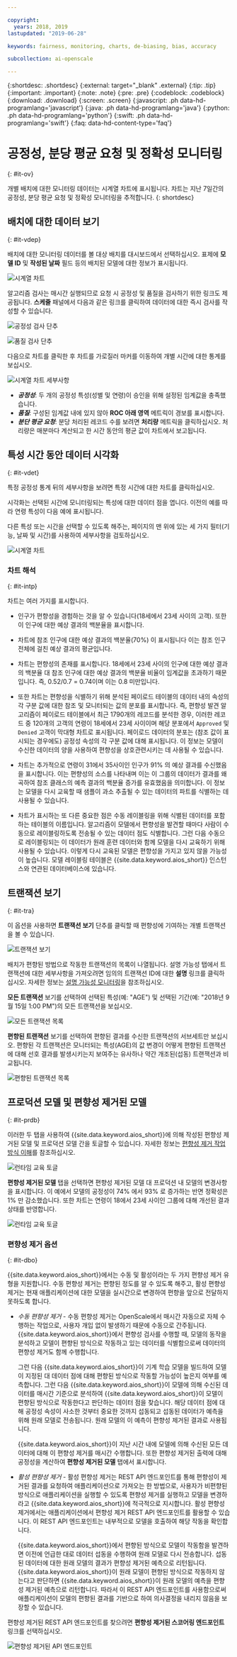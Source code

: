 ```yaml
---

copyright:
  years: 2018, 2019
lastupdated: "2019-06-28"

keywords: fairness, monitoring, charts, de-biasing, bias, accuracy

subcollection: ai-openscale

---
```


{:shortdesc: .shortdesc}
{:external: target="_blank" .external}
{:tip: .tip}
{:important: .important}
{:note: .note}
{:pre: .pre}
{:codeblock: .codeblock}
{:download: .download}
{:screen: .screen}
{:javascript: .ph data-hd-programlang='javascript'}
{:java: .ph data-hd-programlang='java'}
{:python: .ph data-hd-programlang='python'}
{:swift: .ph data-hd-programlang='swift'}
{:faq: data-hd-content-type='faq'}

# 공정성, 분당 평균 요청 및 정확성 모니터링
{: #it-ov}

개별 배치에 대한 모니터링 데이터는 시계열 차트에 표시됩니다. 차트는 지난 7일간의 공정성, 분당 평균 요청 및 정확성 모니터링을 추적합니다.
{: shortdesc}

## 배치에 대한 데이터 보기
{: #it-vdep}

배치에 대한 모니터링 데이터를 볼 대상 배치를 대시보드에서 선택하십시오. 표제에 **모델 ID** 및 **작성된 날짜** 필드 등의 배치된 모델에 대한 정보가 표시됩니다. 

![시계열 차트](images/insight-time-chart.png)

알고리즘 검사는 매시간 실행되므로 요청 시 공정성 및 품질을 검사하기 위한 링크도 제공됩니다. **스케줄** 패널에서 다음과 같은 링크를 클릭하여 데이터에 대한 즉시 검사를 작성할 수 있습니다. 

![공정성 검사 단추](images/wos-fairness-button.png)


![품질 검사 단추](images/wos-quality-button.png)

다음으로 차트를 클릭한 후 차트를 가로질러 마커를 이동하여 개별 시간에 대한 통계를 보십시오. 

![시계열 차트 세부사항](images/wos-insight-time-detail.png)

- ***공정성***: 두 개의 공정성 특성(성별 및 연령)이 승인을 위해 설정된 임계값을 충족했습니다. 
- ***품질***: 구성된 임계값 내에 있지 않아 **ROC 아래 영역** 메트릭이 경보를 표시합니다. 
- ***분단 평균 요청***: 분당 처리된 레코드 수를 보려면 **처리량** 메트릭을 클릭하십시오. 처리량은 매분마다 계산되고 한 시간 동안의 평균 값이 차트에서 보고됩니다.

## 특성 시간 동안 데이터 시각화
{: #it-vdet}

특정 공정성 통계 뒤의 세부사항을 보려면 특정 시간에 대한 차트를 클릭하십시오. 

시각화는 선택된 시간에 모니터링되는 특성에 대한 데이터 점을 엽니다. 이전의 예를 따라 연령 특성이 다음 예에 표시됩니다. 

다른 특성 또는 시간을 선택할 수 있도록 해주는, 페이지의 맨 위에 있는 세 가지 필터(기능, 날짜 및 시간)를 사용하여 세부사항을 검토하십시오.

![시계열 차트](images/wos-insight-data-detail.png)

### 차트 해석
{: #it-intp}

차트는 여러 가지를 표시합니다.

- 인구가 편향성을 경험하는 것을 알 수 있습니다(18세에서 23세 사이의 고객). 또한 이 인구에 대한 예상 결과의 백분율을 표시합니다. 

- 차트에 참조 인구에 대한 예상 결과의 백분율(70%) 이 표시됩니다 이는 참조 인구 전체에 걸친 예상 결과의 평균입니다.

- 차트는 편향성의 존재를 표시합니다. 18세에서 23세 사이의 인구에 대한 예상 결과의 백분율 대 참조 인구에 대한 예상 결과의 백분율 비율이 임계값을 초과하기 때문입니다. 즉, 0.52/0.7 = 0.74이며 이는 0.8 미만입니다.

- 또한 차트는 편향성을 식별하기 위해 분석된 페이로드 테이블의 데이터 내의 속성의 각 구분 값에 대한 참조 및 모니터되는 값의 분포를 표시합니다. 즉, 편향성 발견 알고리즘이 페이로드 테이블에서 최근 1790개의 레코드를 분석한 경우, 이러한 레코드 중 120개의 고객의 연령이 18세에서 23세 사이이며 해당 분포에서 `Approved` 및 `Denied` 고객이 막대형 차트로 표시됩니다. 페이로드 데이터의 분포는 (참조 값이 표시되는 경우에도) 공정성 속성의 각 구분 값에 대해 표시됩니다. 이 정보는 모델이 수신한 데이터의 양을 사용하여 편향성을 상호관련시키는 데 사용될 수 있습니다.

- 차트는 추가적으로 연령이 31에서 35사이인 인구가 91% 의 예상 결과를 수신했음을 표시합니다. 이는 편향성의 소스를 나타내며 이는 이 그룹의 데이터가 결과를 왜곡하여 참조 클래스의 예측 결과의 백분율 증가를 유효했음을 의미합니다. 이 정보는 모델을 다시 교육할 때 샘플이 과소 추출될 수 있는 데이터의 파트를 식별하는 데 사용될 수 있습니다.

- 차트가 표시하는 또 다른 중요한 점은 수동 레이블링을 위해 식별된 데이터를 포함하는 테이블의 이름입니다. 알고리즘이 모델에서 편향성을 발견할 때마다 사람이 수동으로 레이블링하도록 전송될 수 있는 데이터 점도 식별합니다. 그런 다음 수동으로 레이블링되는 이 데이터가 원래 훈련 데이터와 함께 모델을 다시 교육하기 위해 사용될 수 있습니다. 이렇게 다시 교육된 모델은 편향성을 가지고 있지 않을 가능성이 높습니다. 모델 레이블링 테이블은 {{site.data.keyword.aios_short}} 인스턴스와 연관된 데이터베이스에 있습니다.

## 트랜잭션 보기
{: #it-tra}

이 옵션을 사용하면 **트랜잭션 보기** 단추를 클릭할 때 편향성에 기여하는 개별 트랜잭션을 볼 수 있습니다.

![트랜잭션 보기](images/view_transactions.png)

배치가 편향된 방법으로 작동한 트랜잭션의 목록이 나열됩니다. 설명 가능성 탭에서 트랜잭션에 대한 세부사항을 가져오려면 임의의 트랜잭션 ID에 대한 **설명** 링크를 클릭하십시오. 자세한 정보는 [설명 가능성 모니터링](/docs/services/ai-openscale?topic=ai-openscale-ie-ov)을 참조하십시오.

**모든 트랜잭션** 보기를 선택하여 선택된 특성(예: "AGE") 및 선택된 기간(예: "2018년 9월 15일 1:00 PM")의 모든 트랜잭션을 보십시오.

![모든 트랜잭션 목록](images/transaction_list1.png)

**편향된 트랜잭션** 보기를 선택하여 편향된 결과를 수신한 트랜잭션의 서브세트만 보십시오. 편향된 각 트랜잭션은  모니터되는 특성(AGE)의 값 변경이 어떻게 편향된 트랜잭션에 대해 선호 결과를 발생시키는지 보여주는 유사하나 약간 개조된(섭동) 트랜잭션과 비교됩니다.

![편향된 트랜잭션 목록](images/transaction_list2.png)

## 프로덕션 모델 및 편향성 제거된 모델
{: #it-prdb}

이러한 두 탭을 사용하여 {{site.data.keyword.aios_short}}에 의해 작성된 편향성 제거된 모델 및 프로덕션 모델 간을 토글할 수 있습니다. 자세한 정보는 [편향성 제거 작업 방식 이해](/docs/services/ai-openscale?topic=ai-openscale-mf-monitor#mf-debias)를 참조하십시오.

![런타임 교육 토글](images/bias-debias.png)

**편향성 제거된 모델** 탭을 선택하면 편향성 제거된 모델 대 프로덕션 내 모델의 변경사항을 표시합니다. 이 예에서 모델의 공정성이 74% 에서 93% 로 증가하는 반면 정확성은 1% 만 감소했습니다. 또한 차트는 연령이 18에서 23세 사이인 그룹에 대해 개선된 결과 상태를 반영합니다.

![런타임 교육 토글](images/insight-data-detail2.png)

### 편향성 제거 옵션
{: #it-dbo}

{{site.data.keyword.aios_short}}에서는 수동 및 활성이라는 두 가지 편향성 제거 유형을 지원합니다. 수동 편향성 제거는 편향된 정도를 알 수 있도록 해주고, 활성 편향성 제거는 현재 애플리케이션에 대한 모델을 실시간으로 변경하여 편향을 앞으로 전달하지 못하도록 합니다.

- *수동 편향성 제거* - 수동 편향성 제거는 OpenScale에서 매시간 자동으로 자체 수행하는 작업으로, 사용자 개입 없이 발생하기 때문에 수동으로 간주됩니다. {{site.data.keyword.aios_short}}에서 편향성 검사를 수행할 때, 모델의 동작을 분석하고 모델이 편향된 방식으로 작동하고 있는 데이터를 식별함으로써 데이터의 편향성 제거도 함께 수행합니다.

  그런 다음 {{site.data.keyword.aios_short}}이 기계 학습 모델을 빌드하여 모델이 지정된 대 데이터 점에 대해 편향된 방식으로 작동할 가능성이 높은지 여부를 예측합니다. 그런 다음 {{site.data.keyword.aios_short}}이 모델에 의해 수신된 데이터를 매시간 기준으로 분석하여 {{site.data.keyword.aios_short}}이 모델이 편향된 방식으로 작동한다고 판단하는 데이터 점을 찾습니다. 해당 데이터 점에 대해 공정성 속성이 사소한 것부터 중요한 것까지 섭동되고 섭동된 데이터가 예측을 위해 원래 모델로 전송됩니다. 원래 모델의 이 예측이 편향성 제거된 결과로 사용됩니다.

  {{site.data.keyword.aios_short}}이 지난 시간 내에 모델에 의해 수신된 모든 데이터에 대해 이 편향성 제거를 매시간 수행합니다. 또한 편향성 제거된 출력에 대해 공정성을 계산하여 **편향성 제거된 모델** 탭에서 표시합니다.

- *활성 편향성 제거* - 활성 편향성 제거는 REST API 엔드포인트를 통해 편향성이 제거된 결과를 요청하여 애플리케이션으로 가져오는 한 방법으로, 사용자가 비편향된 방식으로 애플리케이션을 실행할 수 있도록 편향성 제거를 실행하고 모델을 변경하라고 {{site.data.keyword.aios_short}}에 적극적으로 지시합니다. 활성 편향성 제거에서는 애플리케이션에서 편향성 제거 REST API 엔드포인트를 활용할 수 있습니다. 이 REST API 엔드포인트는 내부적으로 모델을 호출하여 해당 작동을 확인합니다.

  {{site.data.keyword.aios_short}}에서 편향된 방식으로 모델이 작동함을 발견하면 이전에 언급한 대로 데이터 섭동을 수행하여 원래 모델로 다시 전송합니다. 섭동된 데이터에 대한 원래 모델의 결과가 편향성 제거된 예측으로 리턴됩니다. {{site.data.keyword.aios_short}}이 원래 모델이 편향된 방식으로 작동하지 않는다고 판단하면 {{site.data.keyword.aios_short}}이 원래 모델의 예측을 편향성 제거된 예측으로 리턴합니다. 따라서 이 REST API 엔드포인트를 사용함으로써 애플리케이션이 모델의 편향된 결과를 기반으로 하여 의사결정을 내리지 않음을 보장할 수 있습니다.

편향성 제거된 REST API 엔드포인트를 찾으려면 **편향성 제거된 스코어링 엔드포인트** 링크를 선택하십시오.

![편향성 제거된 API 엔드포인트](images/insight-debias-api.png)
